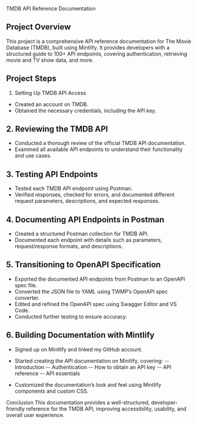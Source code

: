 TMDB API Reference Documentation

## Project Overview
This project is a comprehensive API reference documentation for The Movie Database (TMDB), built using Mintlify. It provides developers with a structured guide to 100+ API endpoints, covering authentication, retrieving movie and TV show data, and more.

## Project Steps
1. Setting Up TMDB API Access
- Created an account on TMDB.
- Obtained the necessary credentials, including the API key.

## 2. Reviewing the TMDB API
- Conducted a thorough review of the official TMDB API documentation.
- Examined all available API endpoints to understand their functionality and use cases.

## 3. Testing API Endpoints
- Tested each TMDB API endpoint using Postman.
- Verified responses, checked for errors, and documented different request parameters, descriptions, and expected responses.
## 4. Documenting API Endpoints in Postman
- Created a structured Postman collection for TMDB API.
- Documented each endpoint with details such as parameters, request/response formats, and descriptions.
## 5. Transitioning to OpenAPI Specification
- Exported the documented API endpoints from Postman to an OpenAPI spec file.
- Converted the JSON file to YAML using TWMP’s OpenAPI spec converter.
- Edited and refined the OpenAPI spec using Swagger Editor and VS Code.
- Conducted further testing to ensure accuracy.
## 6. Building Documentation with Mintlify
- Signed up on Mintlify and linked my GitHub account.
- Started creating the API documentation on Mintlify, covering:
-- Introduction
-- Authentication
-- How to obtain an API key
-- API reference
-- API essentials

- Customized the documentation’s look and feel using Mintlify components and custom CSS.

Conclusion
This documentation provides a well-structured, developer-friendly reference for the TMDB API, improving accessibility, usability, and overall user experience. 